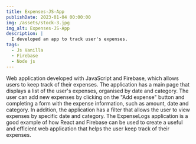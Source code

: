 ```yaml
---
title: Expenses-JS-App
publishDate: 2023-01-04 00:00:00
img: /assets/stock-3.jpg
img_alt: Expenses-JS-App
description: |
  I developed an app to track user's expenses.
tags:
  - Js Vanilla
  - Firebase
  - Node js
---
```


Web application developed with JavaScript and
Firebase, which allows users to keep track of their
expenses. The application has a main page that
displays a list of the user's expenses, organised by
date and category. The user can add new expenses
by clicking on the "Add expense" button and
completing a form with the expense information,
such as amount, date and category. In addition, the
application has a filter that allows the user to view
expenses by specific date and category. The
ExpenseLogs application is a good example of how
React and Firebase can be used to create a useful
and efficient web application that helps the user
keep track of their expenses.
